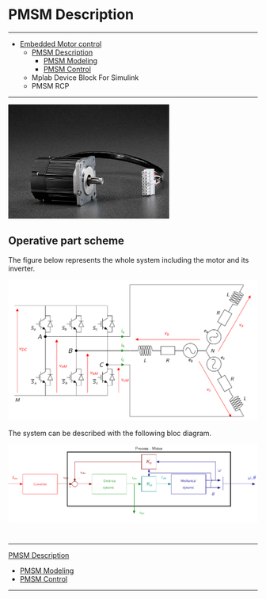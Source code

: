 # PMSM Description

------

- [Embedded Motor control](../index.md)
  - [PMSM Description](/PMSM.md)
    - [PMSM Modeling](PMSMModeling.html)
    - [PMSM Control](PMSMControl.html)
  - Mplab Device Block For Simulink
  - PMSM RCP

------



<img src="../img/motorTeknic.png" alt="PMSM" style="zoom: 33%;" />



## Operative part scheme

The figure below represents the whole system including the motor and its inverter.

<img src="../img/PMSM/motorinverter.png" alt="Motor and its inverter" width=600  />

The system can be described with the following bloc diagram.

<img src="../img/PMSM/PMSMscheme.png" alt="Motor bloc diagram " width=800 />

# 

------

[PMSM Description](/PMSM.md)

- [PMSM Modeling](PMSMModeling.html)
- [PMSM Control](PMSMControl.html)

------

